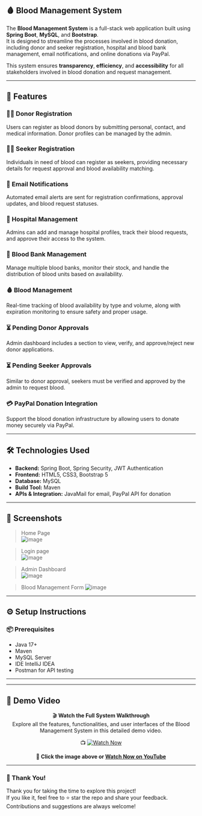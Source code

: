 ## 🩸 Blood Management System

The **Blood Management System** is a full-stack web application built using **Spring Boot**, **MySQL**, and **Bootstrap**.  
It is designed to streamline the processes involved in blood donation, including donor and seeker registration, hospital and blood bank management, email notifications, and online donations via PayPal.  

This system ensures **transparency**, **efficiency**, and **accessibility** for all stakeholders involved in blood donation and request management.

---

## 🚀 Features

### 🧑‍📝 Donor Registration  
Users can register as blood donors by submitting personal, contact, and medical information. Donor profiles can be managed by the admin.

### 🧍‍♂️ Seeker Registration  
Individuals in need of blood can register as seekers, providing necessary details for request approval and blood availability matching.

### 📩 Email Notifications  
Automated email alerts are sent for registration confirmations, approval updates, and blood request statuses.

### 🏥 Hospital Management  
Admins can add and manage hospital profiles, track their blood requests, and approve their access to the system.

### 🏦 Blood Bank Management  
Manage multiple blood banks, monitor their stock, and handle the distribution of blood units based on availability.

### 🩸 Blood Management  
Real-time tracking of blood availability by type and volume, along with expiration monitoring to ensure safety and proper usage.

### ⏳ Pending Donor Approvals  
Admin dashboard includes a section to view, verify, and approve/reject new donor applications.

### ⏳ Pending Seeker Approvals  
Similar to donor approval, seekers must be verified and approved by the admin to request blood.

### 💳 PayPal Donation Integration  
Support the blood donation infrastructure by allowing users to donate money securely via PayPal.

---

## 🛠️ Technologies Used

- **Backend:** Spring Boot, Spring Security, JWT Authentication  
- **Frontend:** HTML5, CSS3, Bootstrap 5
- **Database:** MySQL  
- **Build Tool:** Maven  
- **APIs & Integration:** JavaMail for email, PayPal API for donation  

---

## 📸 Screenshots

> Home Page  
![image](https://github.com/user-attachments/assets/0f3c847b-f0cb-42b6-a838-f1472e85e827)

> Login page  
![image](https://github.com/user-attachments/assets/d661c945-97c0-4b8d-8db9-0edf6d1edd58)

> Admin Dashboard  
![image](https://github.com/user-attachments/assets/bfa27764-206f-441f-9b2d-3bea5b1e2ba7)

> Blood Management Form
![image](https://github.com/user-attachments/assets/050dc3f5-d464-415d-b425-c2cddd32e916)

---

## ⚙️ Setup Instructions

### 📦 Prerequisites

- Java 17+
- Maven
- MySQL Server
- IDE IntelliJ IDEA 
- Postman for API testing

---

---

## 🎥 Demo Video

<div align="center">
  
🎬 **Watch the Full System Walkthrough**  
Explore all the features, functionalities, and user interfaces of the Blood Management System in this detailed demo video.

📺 [![Watch Now](https://img.youtube.com/vi/UoWwZoXF4QI/0.jpg)](https://youtu.be/UoWwZoXF4QI?si=wEWhv1Lznum7Dq7e)

🔗 **Click the image above or [Watch Now on YouTube](https://youtu.be/UoWwZoXF4QI?si=wEWhv1Lznum7Dq7e)**


</div>

---

### 🙏 Thank You!

Thank you for taking the time to explore this project!  
If you like it, feel free to ⭐ star the repo and share your feedback. Contributions and suggestions are always welcome!






